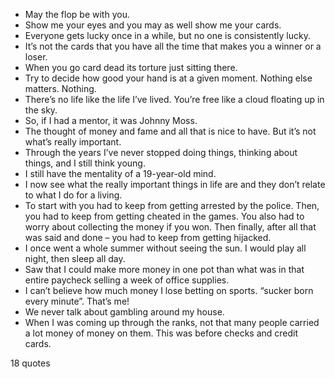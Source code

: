  - May the flop be with you.
 - Show me your eyes and you may as well show me your cards.
 - Everyone gets lucky once in a while, but no one is consistently lucky.
 - It’s not the cards that you have all the time that makes you a winner or a loser.
 - When you go card dead its torture just sitting there.
 - Try to decide how good your hand is at a given moment. Nothing else matters. Nothing.
 - There’s no life like the life I’ve lived. You’re free like a cloud floating up in the sky.
 - So, if I had a mentor, it was Johnny Moss.
 - The thought of money and fame and all that is nice to have. But it’s not what’s really important.
 - Through the years I’ve never stopped doing things, thinking about things, and I still think young.
 - I still have the mentality of a 19-year-old mind.
 - I now see what the really important things in life are and they don’t relate to what I do for a living.
 - To start with you had to keep from getting arrested by the police. Then, you had to keep from getting cheated in the games. You also had to worry about collecting the money if you won. Then finally, after all that was said and done – you had to keep from getting hijacked.
 - I once went a whole summer without seeing the sun. I would play all night, then sleep all day.
 - Saw that I could make more money in one pot than what was in that entire paycheck selling a week of office supplies.
 - I can’t believe how much money I lose betting on sports. “sucker born every minute”. That’s me!
 - We never talk about gambling around my house.
 - When I was coming up through the ranks, not that many people carried a lot money of money on them. This was before checks and credit cards.

18 quotes